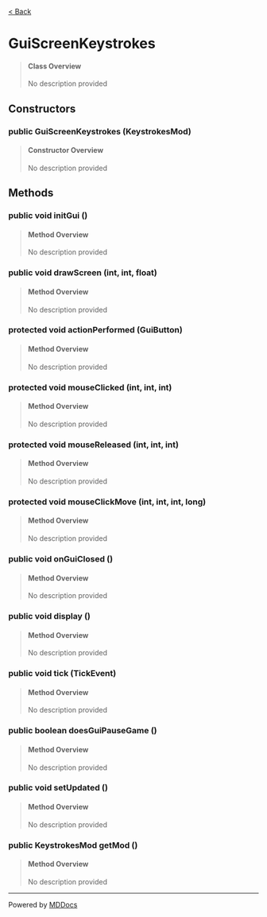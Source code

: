 [< Back](../README.md)
# GuiScreenKeystrokes #
>#### Class Overview ####
>No description provided
## Constructors ##
### public GuiScreenKeystrokes (KeystrokesMod) ###
>#### Constructor Overview ####
>No description provided
>
## Methods ##
### public void initGui () ###
>#### Method Overview ####
>No description provided
>
### public void drawScreen (int, int, float) ###
>#### Method Overview ####
>No description provided
>
### protected void actionPerformed (GuiButton) ###
>#### Method Overview ####
>No description provided
>
### protected void mouseClicked (int, int, int) ###
>#### Method Overview ####
>No description provided
>
### protected void mouseReleased (int, int, int) ###
>#### Method Overview ####
>No description provided
>
### protected void mouseClickMove (int, int, int, long) ###
>#### Method Overview ####
>No description provided
>
### public void onGuiClosed () ###
>#### Method Overview ####
>No description provided
>
### public void display () ###
>#### Method Overview ####
>No description provided
>
### public void tick (TickEvent) ###
>#### Method Overview ####
>No description provided
>
### public boolean doesGuiPauseGame () ###
>#### Method Overview ####
>No description provided
>
### public void setUpdated () ###
>#### Method Overview ####
>No description provided
>
### public KeystrokesMod getMod () ###
>#### Method Overview ####
>No description provided
>

---
Powered by [MDDocs](https://github.com/VRCube/MDDocs)